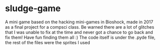 # sludge-game
A mini game based on the hacking mini-games in Bioshock, made in 2017 as a final project for a compsci class. 
Be warned there are a lot of glitches that I was unable to fix at the time and never got a chance to go back and fix them! Have fun finding them all :) 
The code itself is under the .pyde file, the rest of the files were the sprites I used
